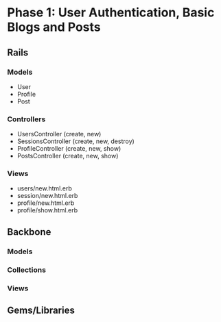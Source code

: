 # Phase 1: User Authentication, Basic Blogs and Posts

## Rails
### Models
* User
* Profile
* Post

### Controllers
* UsersController (create, new)
* SessionsController (create, new, destroy)
* ProfileController (create, new, show)
* PostsController (create, new, show)

### Views
* users/new.html.erb
* session/new.html.erb
* profile/new.html.erb
* profile/show.html.erb

## Backbone
### Models

### Collections

### Views

## Gems/Libraries
